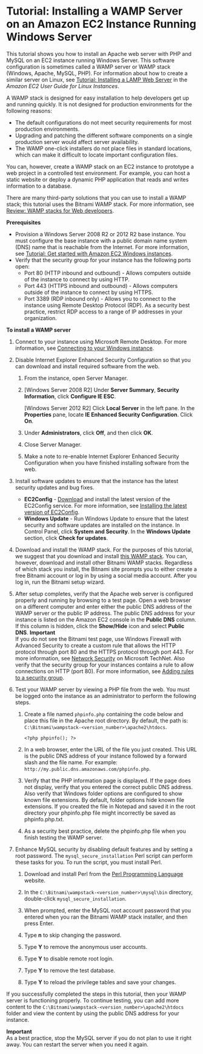 # Tutorial: Installing a WAMP Server on an Amazon EC2 Instance Running Windows Server<a name="install-WAMP"></a>

This tutorial shows you how to install an Apache web server with PHP and MySQL on an EC2 instance running Windows Server\. This software configuration is sometimes called a WAMP server or WAMP stack \(Windows, Apache, MySQL, PHP\)\. For information about how to create a similar server on Linux, see [Tutorial: Installing a LAMP Web Server](https://docs.aws.amazon.com/AWSEC2/latest/UserGuide/install-LAMP.html) in the *Amazon EC2 User Guide for Linux Instances*\.

A WAMP stack is designed for easy installation to help developers get up and running quickly\. It is not designed for production environments for the following reasons:
+ The default configurations do not meet security requirements for most production environments\.
+ Upgrading and patching the different software components on a single production server would affect server availability\.
+ The WAMP one\-click installers do not place files in standard locations, which can make it difficult to locate important configuration files\.

You can, however, create a WAMP stack on an EC2 instance to prototype a web project in a controlled test environment\. For example, you can host a static website or deploy a dynamic PHP application that reads and writes information to a database\. 

There are many third\-party solutions that you can use to install a WAMP stack; this tutorial uses the Bitnami WAMP stack\. For more information, see [Review: WAMP stacks for Web developers](http://www.infoworld.com/d/application-development/review-wamp-stacks-web-developers-194346)\. 

**Prerequisites**
+ Provision a Windows Server 2008 R2 or 2012 R2 base instance\. You must configure the base instance with a public domain name system \(DNS\) name that is reachable from the Internet\. For more information, see [Tutorial: Get started with Amazon EC2 Windows instances](EC2_GetStarted.md)\.
+ Verify that the security group for your instance has the following ports open:
  + Port 80 \(HTTP inbound and outbound\) \- Allows computers outside of the instance to connect by using HTTP\. 
  + Port 443 \(HTTPS inbound and outbound\) \- Allows computers outside of the instance to connect by using HTTPS\.
  + Port 3389 \(RDP inbound only\) \- Allows you to connect to the instance using Remote Desktop Protocol \(RDP\)\. As a security best practice, restrict RDP access to a range of IP addresses in your organization\.

**To install a WAMP server**

1. Connect to your instance using Microsoft Remote Desktop\. For more information, see [Connecting to your Windows instance](connecting_to_windows_instance.md)\.

1. Disable Internet Explorer Enhanced Security Configuration so that you can download and install required software from the web\.

   1. From the instance, open Server Manager\.

   1. \[Windows Server 2008 R2\] Under **Server Summary**, **Security Information**, click **Configure IE ESC**\.

      \[Windows Server 2012 R2\] Click **Local Server** in the left pane\. In the **Properties** pane, locate **IE Enhanced Security Configuration**\. Click **On**\.

   1. Under **Administrators**, click **Off**, and then click **OK**\.

   1. Close Server Manager\.

   1. Make a note to re\-enable Internet Explorer Enhanced Security Configuration when you have finished installing software from the web\.

1. Install software updates to ensure that the instance has the latest security updates and bug fixes\.
   + **EC2Config** \- [Download](https://s3.amazonaws.com/ec2-downloads-windows/EC2Config/EC2Install.zip) and install the latest version of the EC2Config service\. For more information, see [Installing the latest version of EC2Config](UsingConfig_Install.md)\.
   + **Windows Update** \- Run Windows Update to ensure that the latest security and software updates are installed on the instance\. In Control Panel, click **System and Security**\. In the **Windows Update** section, click **Check for updates**\.

1. Download and install the WAMP stack\. For the purposes of this tutorial, we suggest that you download and install [this WAMP stack](https://bitnami.com/stack/wamp)\. You can, however, download and install other Bitnami WAMP stacks\. Regardless of which stack you install, the Bitnami site prompts you to either create a free Bitnami account or log in by using a social media account\. After you log in, run the Bitnami setup wizard\.

1. After setup completes, verify that the Apache web server is configured properly and running by browsing to a test page\. Open a web browser on a different computer and enter either the public DNS address of the WAMP server or the public IP address\. The public DNS address for your instance is listed on the Amazon EC2 console in the **Public DNS** column\. If this column is hidden, click the **Show/Hide** icon and select **Public DNS**\.
**Important**  
If you do not see the Bitnami test page, use Windows Firewall with Advanced Security to create a custom rule that allows the HTTP protocol through port 80 and the HTTPS protocol through port 443\. For more information, see [Network Security](https://technet.microsoft.com/en-us/library/cc725616.aspx) on Microsoft TechNet\. Also verify that the security group for your instances contains a rule to allow connections on HTTP \(port 80\)\. For more information, see [Adding rules to a security group](working-with-security-groups.md#adding-security-group-rule)\.

1. Test your WAMP server by viewing a PHP file from the web\. You must be logged onto the instance as an administrator to perform the following steps\. 

   1. Create a file named `phpinfo.php` containing the code below and place this file in the Apache root directory\. By default, the path is: `C:\Bitnami\wampstack-<version_number>\apache2\htdocs`\.

      ```
      <?php phpinfo(); ?>
      ```

   1. In a web browser, enter the URL of the file you just created\. This URL is the public DNS address of your instance followed by a forward slash and the file name\. For example: `http://my.public.dns.amazonaws.com/phpinfo.php`\.

   1. Verify that the PHP information page is displayed\. If the page does not display, verify that you entered the correct public DNS address\. Also verify that Windows folder options are configured to show known file extensions\. By default, folder options hide known file extensions\. If you created the file in Notepad and saved it in the root directory your phpinfo\.php file might incorrectly be saved as phpinfo\.php\.txt\.

   1. As a security best practice, delete the phpinfo\.php file when you finish testing the WAMP server\.

1. Enhance MySQL security by disabling default features and by setting a root password\. The `mysql_secure_installation` Perl script can perform these tasks for you\. To run the script, you must install Perl\.

   1.  Download and install Perl from the [Perl Programming Language](http://www.perl.org/) website\.

   1. In the `C:\Bitnami\wampstack-<version_number>\mysql\bin` directory, double\-click `mysql_secure_installation`\.

   1. When prompted, enter the MySQL root account password that you entered when you ran the Bitnami WAMP stack installer, and then press Enter\.

   1. Type **n** to skip changing the password\.

   1. Type **Y** to remove the anonymous user accounts\.

   1. Type **Y** to disable remote root login\.

   1. Type **Y** to remove the test database\.

   1. Type **Y** to reload the privilege tables and save your changes\.

If you successfully completed the steps in this tutorial, then your WAMP server is functioning properly\. To continue testing, you can add more content to the `C:\Bitnami\wampstack-<version_number>\apache2\htdocs` folder and view the content by using the public DNS address for your instance\.

**Important**  
As a best practice, stop the MySQL server if you do not plan to use it right away\. You can restart the server when you need it again\.
